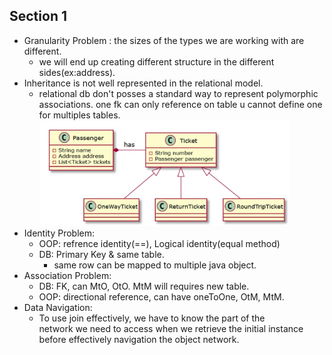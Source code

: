 ## Section 1

- Granularity Problem : the sizes of the types we are working with are different.
  - we will end up creating different structure in the different sides(ex:address).
- Inheritance is not well represented in the relational model.
  - relational db don't posses a standard way to represent polymorphic associations. one fk can only reference on table u cannot define one for multiples tables. <br />
    <img src="./images/polymorphic-association-inheritance-problem.png" alt="polymorphic-association-inheritance-problem" style="width:400px;"/> <br>
- Identity Problem:
    - OOP: refrence identity(==), Logical identity(equal method)
    - DB: Primary Key & same table.
        - same row can be mapped to multiple java object.
- Association Problem:
    - DB: FK, can MtO, OtO. MtM will requires new table.
    - OOP: directional reference, can have oneToOne, OtM, MtM.
- Data Navigation:
    - To use join effectively, we have to know the part of the <br> network we need to access when we retrieve  the initial instance <br> before effectively navigation the object network. 
 